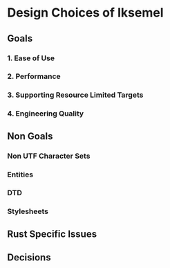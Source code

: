 # Design Choices of Iksemel

## Goals

### 1. Ease of Use

### 2. Performance

### 3. Supporting Resource Limited Targets

### 4. Engineering Quality

## Non Goals

### Non UTF Character Sets

### Entities

### DTD

### Stylesheets

## Rust Specific Issues


## Decisions
